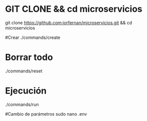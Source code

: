 # GIT CLONE && cd microservicios
git clone https://github.com:jorfernan/microservicios.git && cd microservicios

#Crear
./commands/create

# Borrar todo
./commands/reset

# Ejecución
./commands/run

#Cambio de parámetros
sudo nano .env

